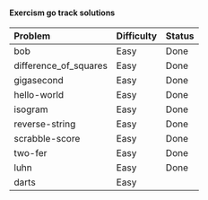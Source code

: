#### Exercism go track solutions

| Problem | Difficulty | Status |
| :------------- | :------------- | :------------- |
| bob | Easy | Done |
| difference_of_squares | Easy | Done |
| gigasecond | Easy | Done |
| hello-world | Easy | Done |
| isogram | Easy | Done |
| reverse-string | Easy | Done |
| scrabble-score | Easy | Done |
| two-fer | Easy | Done |
| luhn | Easy | Done |
| darts | Easy |  |
